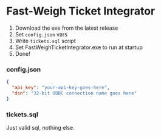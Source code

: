 # Fast-Weigh Ticket Integrator

1. Download the exe from the latest release
2. Set `config.json` vars
3. Write `tickets.sql` script
4. Set FastWeighTicketIntegrator.exe to run at startup
5. Done!

### config.json

```json
{
  "api_key": "your-api-key-goes-here",
  "dsn": "32-bit ODBC connection name goes here"
}
```

### tickets.sql

Just valid sql, nothing else.
